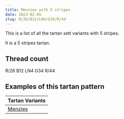```yaml
---
title: Menzies with 5 stripes
date: 2023-02-05
slug: R/26/B12/LN4/G34/R/44
---
```

This is a list of all the tartan sett variants with 5 stripes.

It is a 5 stripes tartan.


## Thread count
R/26 B12 LN4 G34 R/44

## Examples of this tartan pattern

| Tartan Variants |
|---------------|
| [Menzies](/variants/r/26/b12/ln4/g34/r/44-b5480b0-g008000-lne0e0e0-rc00000)||
